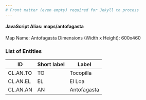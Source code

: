 ```yaml
---
# Front matter (even empty) required for Jekyll to process
---
```


#### JavaScript Alias: maps/antofagasta

Map Name: Antofagasta
Dimensions (Width x Height): 600x460

### List of Entities

ID | Short label | Label
---|---|---|
CL.AN.TO|TO|Tocopilla
CL.AN.EL|EL|El Loa
CL.AN.AN|AN|Antofagasta
